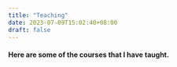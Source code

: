 ```yaml
---
title: "Teaching"
date: 2023-07-09T15:02:40+08:00
draft: false
---
```


#### Here are some of the courses that I have taught. ####

<br/>

